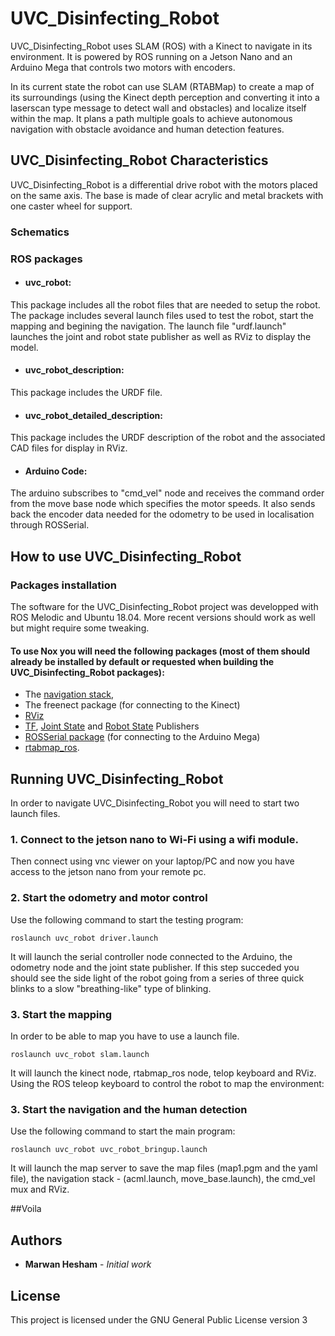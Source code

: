 # UVC_Disinfecting_Robot
UVC_Disinfecting_Robot uses SLAM (ROS) with a Kinect to navigate in its environment. It is powered by ROS running on a Jetson Nano and an Arduino Mega that controls two motors with encoders.


In its current state the robot can use SLAM (RTABMap) to create a map of its surroundings (using the Kinect depth perception and converting it into a laserscan type message to detect wall and obstacles) and localize itself within the map. It plans a path multiple goals to achieve autonomous navigation with obstacle avoidance and human detection features.

## UVC_Disinfecting_Robot Characteristics
UVC_Disinfecting_Robot is a differential drive robot with the motors placed on the same axis. The base is made of clear acrylic and metal brackets with one caster wheel for support.
### Schematics


### ROS packages
* #### uvc_robot:
This package includes all the robot files that are needed to setup the robot. The package includes several launch files used to test the robot, start the mapping and begining the navigation. The launch file "urdf.launch" launches the joint and robot state publisher as well as RViz to display the model.
* #### uvc_robot_description:
This package includes the URDF file.
* #### uvc_robot_detailed_description:
This package includes the URDF description of the robot and the associated CAD files for display in RViz.
* #### Arduino Code:
The arduino subscribes to "cmd_vel" node and receives the command order from the move base node which specifies the motor speeds. It also sends back the encoder data needed for the odometry to be used in localisation through ROSSerial.

## How to use UVC_Disinfecting_Robot
### Packages installation
The software for the UVC_Disinfecting_Robot project was developped with ROS Melodic and Ubuntu 18.04. More recent versions should work as well but might require some tweaking.

#### To use Nox you will need the following packages (most of them should already be installed by default or requested when building the UVC_Disinfecting_Robot packages):
* The [navigation stack](https://wiki.ros.org/navigation),
* The freenect package (for connecting to the Kinect)
* [RViz](http://wiki.ros.org/rviz)
* [TF](http://wiki.ros.org/tf), [Joint State](http://wiki.ros.org/joint_state_publisher) and [Robot State](http://wiki.ros.org/robot_state_publisher) Publishers
* [ROSSerial package](http://wiki.ros.org/rosserial) (for connecting to the Arduino Mega)
* [rtabmap_ros](https://wiki.ros.org/rtabmap_ros).

## Running UVC_Disinfecting_Robot

In order to navigate UVC_Disinfecting_Robot you will need to start two launch files.
### 1. Connect to the jetson nano to Wi-Fi using a wifi module.
Then connect using vnc viewer on your laptop/PC and now you have access to the jetson nano from your remote pc.

### 2. Start the odometry and motor control
Use the following command to start the testing program:

`roslaunch uvc_robot driver.launch`

It will launch the serial controller node connected to the Arduino, the odometry node and the joint state publisher. If this step succeded you should see the side light of the robot going from a series of three quick blinks to a slow "breathing-like" type of blinking.

### 3. Start the mapping
In order to be able to map you have to use a launch file.

`roslaunch uvc_robot slam.launch`

It will launch the kinect node, rtabmap_ros node, telop keyboard and RViz. Using the ROS teleop keyboard to control the robot to map the environment:

### 3. Start the navigation and the human detection
Use the following command to start the main program:

`roslaunch uvc_robot uvc_robot_bringup.launch`

It will launch the map server to save the map files (map1.pgm and the yaml file), the navigation stack - (acml.launch, move_base.launch), the cmd_vel mux and RViz.

##Voila 

## Authors

* **Marwan Hesham** - *Initial work*

## License

This project is licensed under the GNU General Public License version 3

